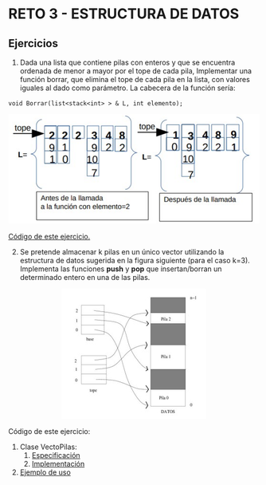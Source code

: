 # RETO 3 - ESTRUCTURA DE DATOS

## Ejercicios

1. Dada una lista que contiene pilas con enteros y que se encuentra ordenada de
menor a mayor por el tope de cada pila, Implementar una función borrar, que
elimina el tope de cada pila en la lista, con valores iguales al dado como parámetro.
La cabecera de la función sería:
 ~~~
void Borrar(list<stack<int> > & L, int elemento);
~~~
<p align="center">
  <img src="img/ejercicio1_ejemplo.jpg"/>
</p>

[Código de  este ejercicio.](./ejercicio1/src/main.cpp)


2. Se pretende almacenar k pilas en un único vector utilizando la estructura de datos sugerida
   en la figura siguiente (para el caso k=3). Implementa las funciones **push** y **pop** que
   insertan/borran un determinado entero en una de las pilas.

<p align="center">
  <img src="img/ejercicio2_diagrama.jpg"/>
</p>

Código de este ejercicio:
1. Clase VectoPilas:
   1. [Especificación](./ejercicio2/includes/VectorPilas.h)
   2. [Implementación](./ejercicio2/src/VectorPilas.cpp)
2. [Ejemplo de  uso](./ejercicio2/src/main.cpp)
